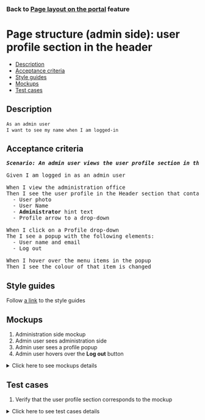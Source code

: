 ### Back to [Page layout on the portal](../../README.md) feature

# Page structure (admin side): user profile section in the header

- [Description](#description)
- [Acceptance criteria](#acceptance-criteria)
- [Style guides](#style-guides)
- [Mockups](#mockups)
- [Test cases](#test-cases)

## Description

    As an admin user
    I want to see my name when I am logged-in

## Acceptance criteria

<pre>
<b><i>Scenario: An admin user views the user profile section in the administration office</i></b>

Given I am logged in as an admin user

When I view the administration office
Then I see the user profile in the Header section that contains:
  - User photo
  - User Name
  - <b>Administrator</b> hint text
  - Profile arrow to a drop-down

When I click on a Profile drop-down
The I see a popup with the following elements:
  - User name and email
  - Log out

When I hover over the menu items in the popup
Then I see the colour of that item is changed
</pre>

## Style guides

Follow [a link](https://www.figma.com/proto/0zkkf5WC77OSpvyD6YXpFE/Style-guides?page-id=0%3A1&node-id=19%3A5368&viewport=266%2C48%2C0.54&scaling=min-zoom&starting-point-node-id=19%3A5368) to the style guides

## Mockups

1. Administration side mockup
2. Admin user sees administration side
3. Admin user sees a profile popup
4. Admin user hovers over the <b>Log out</b> button

<details>
  <summary>Click here to see mockups details</summary>

**1. Administration side mockup:**

![Admin user sees administration side](/desktop_application_features/project_layout/images/admin_mockup.png)

**2. Admin user sees administration side:**

![Admin user sees administration side](/desktop_application_features/project_layout/images/admin_side.png)

**3. Admin user sees a profile popup:**

![Admin user sees a profile popup](/desktop_application_features/project_layout/images/admin_profile.png)

**4. Admin user hovers over the Log outbutton:**

![Admin user hovers over the Log outbutton](/desktop_application_features/project_layout/images/admin_log_out_hover.png)

</details>

## Test cases

1. Verify that the user profile section corresponds to the mockup

<details>
  <summary>Click here to see test cases details</summary>

### **1. Verify that the user profile section corresponds to the mockup:**

|Preconditions|Steps|Expected result
------|-------|----------
|- Go to the Sports Hub home page|1) Log in with admin account|1) View that the user profile section corresponds to the mockup|
</details>

